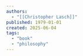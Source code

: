 ```yaml
---
authors:
  - "[[Christopher Lasch]]"
published: 1979-01-01
created: 2025-06-04
tags:
  - "book"
  - "philosophy"
---
```

